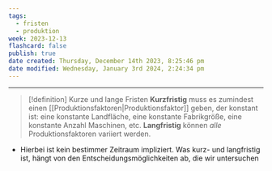 ```yaml
---
tags:
  - fristen
  - produktion
week: 2023-12-13
flashcard: false
publish: true
date created: Thursday, December 14th 2023, 8:25:46 pm
date modified: Wednesday, January 3rd 2024, 2:24:34 pm
---
```

***

> [!definition] Kurze und lange Fristen
> **Kurzfristig** muss es zumindest einen [[Produktionsfaktoren|Produktionsfaktor]] geben, der konstant ist: eine konstante Landfläche, eine konstante Fabrikgröße, eine konstante Anzahl Maschinen, etc.
> **Langfristig** können *alle* Produktionsfaktoren variiert werden.

- Hierbei ist kein bestimmer Zeitraum impliziert. Was kurz- und langfristig ist, hängt von den Entscheidungsmöglichkeiten ab, die wir untersuchen
